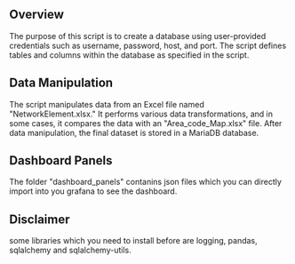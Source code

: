 ## Overview
The purpose of this script is to create a database using user-provided credentials such as username, password, host, and port. The script defines tables and columns within the database as specified in the script.

## Data Manipulation
The script manipulates data from an Excel file named "NetworkElement.xlsx." It performs various data transformations, and in some cases, it compares the data with an "Area_code_Map.xlsx" file. After data manipulation, the final dataset is stored in a MariaDB database.

## Dashboard Panels
The folder "dashboard_panels" contanins json files which you can directly import into you grafana to see the dashboard.

## Disclaimer
some libraries which you need to install before are logging, pandas, sqlalchemy and sqlalchemy-utils.
